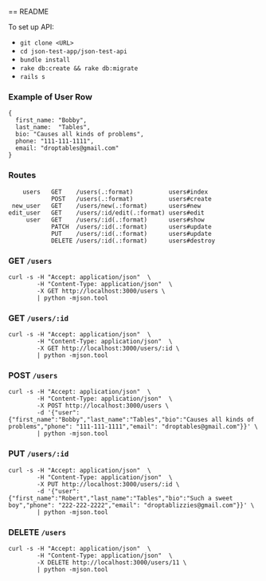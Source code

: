 == README

To set up API:
  - `git clone <URL>`
  - `cd json-test-app/json-test-api`
  - `bundle install`
  - `rake db:create && rake db:migrate`
  - `rails s`






### Example of User Row

```
{
  first_name: "Bobby",
  last_name:  "Tables",
  bio: "Causes all kinds of problems",
  phone: "111-111-1111",
  email: "droptables@gmail.com"
}
```


### Routes

```
    users   GET    /users(.:format)          users#index
            POST   /users(.:format)          users#create
 new_user   GET    /users/new(.:format)      users#new
edit_user   GET    /users/:id/edit(.:format) users#edit
     user   GET    /users/:id(.:format)      users#show
            PATCH  /users/:id(.:format)      users#update
            PUT    /users/:id(.:format)      users#update
            DELETE /users/:id(.:format)      users#destroy
```



### GET `/users`
```
curl -s -H "Accept: application/json"  \
        -H "Content-Type: application/json"  \
        -X GET http://localhost:3000/users \
        | python -mjson.tool
```


### GET `/users/:id`
```
curl -s -H "Accept: application/json"  \
        -H "Content-Type: application/json"  \
        -X GET http://localhost:3000/users/:id \
        | python -mjson.tool
```


### POST `/users`
```
curl -s -H "Accept: application/json"  \
        -H "Content-Type: application/json"  \
        -X POST http://localhost:3000/users \
        -d '{"user":{"first_name":"Bobby","last_name":"Tables","bio":"Causes all kinds of problems","phone": "111-111-1111","email": "droptables@gmail.com"}}' \
        | python -mjson.tool
```


### PUT `/users/:id`
```
curl -s -H "Accept: application/json"  \
        -H "Content-Type: application/json"  \
        -X PUT http://localhost:3000/users/:id \
        -d '{"user":{"first_name":"Robert","last_name":"Tables","bio":"Such a sweet boy","phone": "222-222-2222","email": "droptablizzies@gmail.com"}}' \
        | python -mjson.tool
```


### DELETE `/users`
```
curl -s -H "Accept: application/json"  \
        -H "Content-Type: application/json"  \
        -X DELETE http://localhost:3000/users/11 \
        | python -mjson.tool
```
